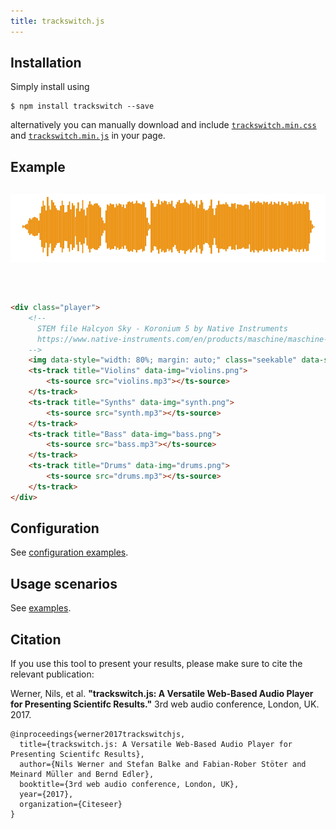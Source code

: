```yaml
---
title: trackswitch.js
---
```


## Installation

Simply install using

```shell
$ npm install trackswitch --save
```

alternatively you can manually download and include [`trackswitch.min.css`](https://raw.githubusercontent.com/audiolabs/trackswitch.js/gh-pages/dist/css/trackswitch.min.css) and [`trackswitch.min.js`](https://raw.githubusercontent.com/audiolabs/trackswitch.js/gh-pages/dist/js/trackswitch.min.js) in your page.


## Example

<div class="player" style="margin-top: 30px; margin-bottom: 60px;">
    <img data-style="width: 80%; margin: auto;" class="seekable" data-seek-margin-left="4" data-seek-margin-right="4" src="data/multitracks/mix.png">
    <ts-track title="Violins" data-img="data/multitracks/violins.png">
        <ts-source src="data/multitracks/violins.mp3"></ts-source>
    </ts-track>
    <ts-track title="Synths" data-img="data/multitracks/synth.png">
        <ts-source src="data/multitracks/synth.mp3"></ts-source>
    </ts-track>
    <ts-track title="Bass" data-img="data/multitracks/bass.png">
        <ts-source src="data/multitracks/bass.mp3"></ts-source>
    </ts-track>
    <ts-track title="Drums" data-img="data/multitracks/drums.png">
        <ts-source src="data/multitracks/drums.mp3"></ts-source>
    </ts-track>
</div>


```html
<div class="player">
    <!--
      STEM file Halcyon Sky - Koronium 5 by Native Instruments
      https://www.native-instruments.com/en/products/maschine/maschine-expansions/halcyon-sky
    -->
    <img data-style="width: 80%; margin: auto;" class="seekable" data-seek-margin-left="4" data-seek-margin-right="4" src="mix.png">
    <ts-track title="Violins" data-img="violins.png">
        <ts-source src="violins.mp3"></ts-source>
    </ts-track>
    <ts-track title="Synths" data-img="synth.png">
        <ts-source src="synth.mp3"></ts-source>
    </ts-track>
    <ts-track title="Bass" data-img="bass.png">
        <ts-source src="bass.mp3"></ts-source>
    </ts-track>
    <ts-track title="Drums" data-img="drums.png">
        <ts-source src="drums.mp3"></ts-source>
    </ts-track>
</div>
```

## Configuration

See [configuration examples](configuration.md).

## Usage scenarios

See [examples](examples.md).

## Citation

If you use this tool to present your results, please make sure to cite the relevant publication:

Werner, Nils, et al. **"trackswitch.js: A Versatile Web-Based Audio Player for Presenting Scientifc Results."** 3rd web audio conference, London, UK. 2017.

<div class="language-html highlighter-rouge"><pre class="highlight"><code><span></span><span class="nc">@inproceedings</span><span class="p">{</span><span class="nl">werner2017trackswitchjs</span><span class="p">,</span>
  <span class="na">title</span><span class="p">=</span><span class="s">{trackswitch.js: A Versatile Web-Based Audio Player for Presenting Scientifc Results}</span><span class="p">,</span>
  <span class="na">author</span><span class="p">=</span><span class="s">{Nils Werner and Stefan Balke and Fabian-Rober Stöter and Meinard Müller and Bernd Edler}</span><span class="p">,</span>
  <span class="na">booktitle</span><span class="p">=</span><span class="s">{3rd web audio conference, London, UK}</span><span class="p">,</span>
  <span class="na">year</span><span class="p">=</span><span class="s">{2017}</span><span class="p">,</span>
  <span class="na">organization</span><span class="p">=</span><span class="s">{Citeseer}</span>
<span class="p">}</span>
</code></pre></div>
